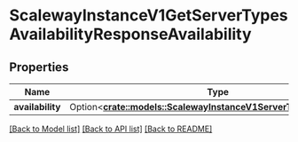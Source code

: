 # ScalewayInstanceV1GetServerTypesAvailabilityResponseAvailability

## Properties

Name | Type | Description | Notes
------------ | ------------- | ------------- | -------------
**availability** | Option<[**crate::models::ScalewayInstanceV1ServerTypesAvailability**](scaleway.instance.v1.ServerTypesAvailability.md)> |  | [optional]

[[Back to Model list]](../README.md#documentation-for-models) [[Back to API list]](../README.md#documentation-for-api-endpoints) [[Back to README]](../README.md)


